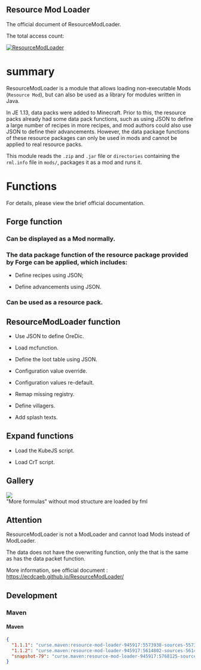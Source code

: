 ## Resource Mod Loader

The official document of ResourceModLoader.

The total access count:

[![ResourceModLoader](https://count.getloli.com/get/@ResourceModLoader?theme=gelbooru)](https://ecdcaeb.github.io/ResourceModLoader/)


# summary

ResourceModLoader is a module that allows loading non-executable Mods (`Resource Mod`), but can also be used as a library for modules written in Java.

In JE 1.13, data packs were added to Minecraft. 
Prior to this, the resource packs already had some data pack functions, such as using JSON to define a large number of recipes in more recipes, and mod authors could also use JSON to define their advancements.
However, the data package functions of these resource packages can only be used in mods and cannot be applied to real resource packs.

This module reads the `.zip` and `.jar` file or `directories` containing the `rml.info` file in `mods/`, packages it as a mod and runs it.

# Functions

For details, please view the brief official documentation.

## Forge function

### Can be displayed as a Mod normally.

### The data package function of the resource package provided by Forge can be applied, which includes:

- Define recipes using JSON;

- Define advancements using JSON.

### Can be used as a resource pack.

## ResourceModLoader function

- Use JSON to define OreDic.

- Load mcfunction.

- Define the loot table using JSON.

- Configuration value override.

- Configuration values re-default.

- Remap missing registry.

- Define villagers.

- Add splash texts.

## Expand functions

- Load the KubeJS script.

- Load CrT script.


## Gallery

![](https://media.forgecdn.net/attachments/768/377/2023-12-03-112009.png)  
"More formulas" without mod structure are loaded by fml   

## Attention

ResourceModLoader is not a ModLoader and cannot load Mods instead of ModLoader.

The data does not have the overwriting function, only the <domain> that is the same as <modid> has the data packet function.

More information, see official document : https://ecdcaeb.github.io/ResourceModLoader/

## Development

### Maven

#### Maven

```json
{
  "1.1.1": "curse.maven:resource-mod-loader-945917:5573938-sources-5573944",
  "1.1.2": "curse.maven:resource-mod-loader-945917:5614802-sources-5614803",
  "snapshot-79": "curse.maven:resource-mod-loader-945917:5768125-source-5768126"
}
```